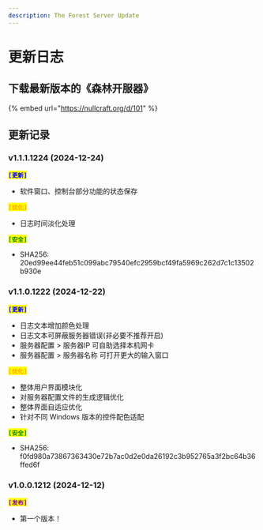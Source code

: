 ```yaml
---
description: The Forest Server Update
---
```


# 更新日志

## 下载最新版本的《森林开服器》

{% embed url="https://nullcraft.org/d/101" %}

## 更新记录

### v1.1.1.1224 (2024-12-24)

<mark style="color:blue;">**`[更新]`**</mark>

* 软件窗口、控制台部分功能的状态保存

<mark style="color:orange;">**`[优化]`**</mark>

* 日志时间淡化处理

<mark style="color:green;">**`[安全]`**</mark>

* SHA256: 20ed99ee44feb51c099abc79540efc2959bcf49fa5969c262d7c1c13502b930e

### v1.1.0.1222 (2024-12-22)

<mark style="color:blue;">**`[更新]`**</mark>

* 日志文本增加颜色处理
* 日志文本可屏蔽服务器错误(非必要不推荐开启)
* 服务器配置 > 服务器IP 可自助选择本机网卡
* 服务器配置 > 服务器名称 可打开更大的输入窗口

<mark style="color:orange;">**`[优化]`**</mark>

* 整体用户界面模块化
* 对服务器配置文件的生成逻辑优化
* 整体界面自适应优化
* 针对不同 Windows 版本的控件配色适配

<mark style="color:green;">**`[安全]`**</mark>

* SHA256: f0fd980a73867363430e72b7ac0d2e0da26192c3b952765a3f2bc64b36ffed6f

### v1.0.0.1212 (2024-12-12)

<mark style="color:purple;">**`[发布]`**</mark>

* 第一个版本！
